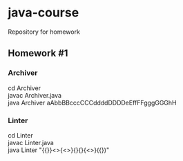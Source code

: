 # java-course
Repository for homework

## Homework #1
### Archiver
cd Archiver  
javac Archiver.java  
java Archiver aAbbBBcccCCCddddDDDDeEffFFgggGGGhH  

### Linter
cd Linter  
javac Linter.java  
java Linter "{{}}<>{<>}{}{}{<>}({})"  